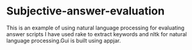 # Subjective-answer-evaluation
This is an example of using natural language processing for evaluating answer scripts
I have used rake to extract keywords and nltk for natural language processing.Gui is built using appjar.
